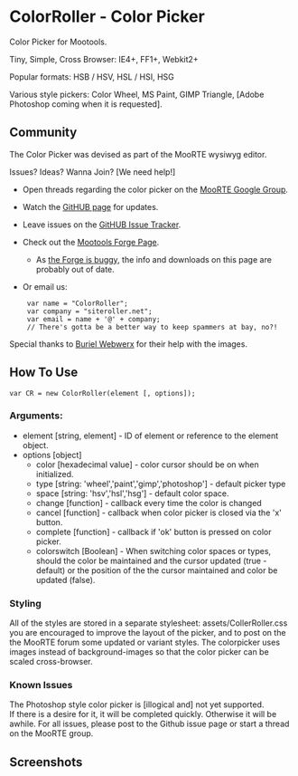 ColorRoller - Color Picker
===========

Color Picker for Mootools.

Tiny, Simple, Cross Browser: IE4+, FF1+, Webkit2+

Popular formats: HSB / HSV, HSL / HSI, HSG

Various style pickers: Color Wheel, MS Paint, GIMP Triangle, [Adobe Photoshop coming when it is requested].

## Community
The Color Picker was devised as part of the MooRTE wysiwyg editor.

Issues? Ideas? Wanna Join? [We need help!]


 - Open threads regarding the color picker on the [MooRTE Google Group](http://groups.google.com/group/moorte).
 - Watch the [GitHUB page](http://github.com/siteroller/colorpicker) for updates.
 - Leave issues on the [GitHUB Issue Tracker](http://github.com/siteroller/colorpicker/issues).
 - Check out the [Mootools Forge Page](http://mootools.net/forge/p/colorroller%20-%20mootools%20color%20picker).  
    - As [the Forge is buggy](http://blog.siteroller.net/mootools-forge-gotchas), the info and downloads on this page are probably out of date.
 - Or email us:

        var name = "ColorRoller";
        var company = "siteroller.net";
        var email = name + '@' + company;
        // There's gotta be a better way to keep spammers at bay, no?!

Special thanks to [Buriel Webwerx](http://burielwebwerx.com/) for their help with the images.

## How To Use

    var CR = new ColorRoller(element [, options]);

### Arguments:
 - element [string, element] - ID of element or reference to the element object.
 - options [object]
    - color [hexadecimal value] - color cursor should be on when initialized.
    - type [string: 'wheel','paint','gimp','photoshop'] - default picker type
    - space     [string: 'hsv','hsl','hsg'] - default color space.
    - change   [function] - callback every time the color is changed
    - cancel     [function] - callback when color picker is closed via the 'x' button.
    - complete [function] - callback if 'ok' button is pressed on color picker.
    - colorswitch     [Boolean] - When switching color spaces or types, should the color be maintained and the cursor updated (true - default) or the position of the the cursor maintained and color be updated (false). 

### Styling
All of the styles are stored in a separate stylesheet: assets/CollerRoller.css
you are encouraged to improve the layout of the picker, and to post on the the MooRTE forum some updated or variant styles.
The colorpicker uses images instead of background-images so that the color picker can be scaled cross-browser.

### Known Issues
The Photoshop style color picker is [illogical and] not yet supported.  
If there is a desire for it, it will be completed quickly.  Otherwise it will be awhile.
For all issues, please post to the Github issue page or start a thread on the MooRTE group.

## Screenshots
